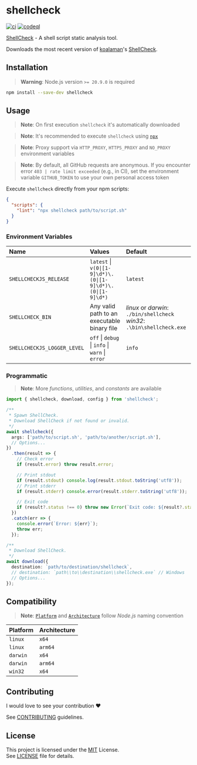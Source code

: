 <!-- markdownlint-disable MD033 -->

# shellcheck

[![ci](https://github.com/gunar/shellcheck/actions/workflows/ci.yml/badge.svg)](https://github.com/gunar/shellcheck/actions/workflows/ci.yml)
[![codeql](https://github.com/gunar/shellcheck/actions/workflows/codeql.yml/badge.svg)](https://github.com/gunar/shellcheck/actions/workflows/codeql.yml)

[ShellCheck](https://www.shellcheck.net) - A shell script static analysis tool.

Downloads the most recent version of [koalaman](https://github.com/koalaman)'s [ShellCheck](https://www.shellcheck.net).

## Installation

> **Warning**: Node.js version `>= 20.9.0` is required

```sh
npm install --save-dev shellcheck
```

## Usage

> **Note**: On first execution `shellcheck` it's automatically downloaded

> **Note**: It's recommended to execute `shellcheck` using [`npx`](https://docs.npmjs.com/cli/commands/npx)

> **Note**: Proxy support via `HTTP_PROXY`, `HTTPS_PROXY` and `NO_PROXY` environment variables

> **Note**: By default, all GitHub requests are anonymous. If you encounter error `403 | rate limit exceeded` (e.g., in CI), set the environment variable `GITHUB_TOKEN` to use your own personal access token

Execute `shellcheck` directly from your npm scripts:

```json
{
  "scripts": {
    "lint": "npx shellcheck path/to/script.sh"
  }
}
```

### Environment Variables

| **Name**                    | **Values**                                                 | **Default**                                                                   | **Description**                                                        |
| :-------------------------- | :--------------------------------------------------------- | :---------------------------------------------------------------------------- | :--------------------------------------------------------------------- |
| `SHELLCHECKJS_RELEASE`      | `latest` \| `v(0\|[1-9]\d*)\.(0\|[1-9]\d*)\.(0\|[1-9]\d*)` | `latest`                                                                      | Release version. See <https://github.com/koalaman/shellcheck/releases> |
| `SHELLCHECK_BIN`            | Any valid path to an executable binary file                | _linux_ or _darwin_: `./bin/shellcheck` <br/> _win32_: `.\bin\shellcheck.exe` | ShellCheck executable binary path                                      |
| `SHELLCHECKJS_LOGGER_LEVEL` | `off` \| `debug` \| `info` \| `warn` \| `error`            | `info`                                                                        | Logger level                                                           |

### Programmatic

> **Note**: More _functions_, _utilities_, and _constants_ are available

```ts
import { shellcheck, download, config } from 'shellcheck';

/**
 * Spawn ShellCheck.
 * Download ShellCheck if not found or invalid.
 */
await shellcheck({
  args: ['path/to/script.sh', 'path/to/another/script.sh'],
  // Options...
})
  .then(result => {
    // Check error
    if (result.error) throw result.error;

    // Print stdout
    if (result.stdout) console.log(result.stdout.toString('utf8'));
    // Print stderr
    if (result.stderr) console.error(result.stderr.toString('utf8'));

    // Exit code
    if (result?.status !== 0) throw new Error(`Exit code: ${result?.status}`);
  })
  .catch(err => {
    console.error(`Error: ${err}`);
    throw err;
  });

/**
 * Download ShellCheck.
 */
await download({
  destination: `path/to/destination/shellcheck`,
  // destination: `path\\to\\destination\\shellcheck.exe` // Windows
  // Options...
});
```

## Compatibility

> **Note**: [`Platform`](https://nodejs.org/api/process.html#processplatform) and [`Architecture`](https://nodejs.org/api/process.html#processarch) follow _Node.js_ naming convention

| **Platform** | **Architecture** |
| ------------ | ---------------- |
| `linux`      | `x64`            |
| `linux`      | `arm64`          |
| `darwin`     | `x64`            |
| `darwin`     | `arm64`          |
| `win32`      | `x64`            |

## Contributing

I would love to see your contribution :heart:

See [CONTRIBUTING](./CONTRIBUTING.md) guidelines.

## License

This project is licensed under the [MIT](https://opensource.org/licenses/MIT) License. \
See [LICENSE](./LICENSE) file for details.
